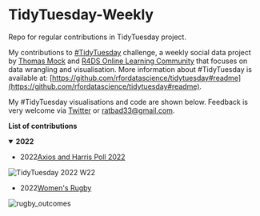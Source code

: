 # TidyTuesday-Weekly
Repo for regular contributions in TidyTuesday project.

My contributions to [#TidyTuesday](https://github.com/rfordatascience/tidytuesday) challenge, a weekly social data project by [Thomas Mock](https://thomasmock.netlify.com/) and [R4DS Online Learning Community](https://twitter.com/r4dscommunity) that focuses on data wrangling and visualisation. More information about #TidyTuesday is available at: [https://github.com/rfordatascience/tidytuesday#readme](https://github.com/rfordatascience/tidytuesday#readme).

My #TidyTuesday visualisations and code are shown below. Feedback is very welcome via [Twitter](https://twitter.com/timurzolkin) or [ratbad33@gmail.com](mailto:ratbad3@gmail.com).

**List of contributions**
<details open>
  <summary><b>2022</b></summary>

  <!-- toc -->
* 2022[Axios and Harris Poll 2022]([[https://github.com/leeolney3/TidyTuesday/tree/main/2022/week_21](https://github.com/T-art-coder/TidyTuesday-Weekly/tree/main/TidyTuesday%20W21%202022](https://github.com/rfordatascience/tidytuesday/tree/master/data/2022/2022-05-31)))   
  
<!-- tocstop -->
</details>

  ![TidyTuesday 2022 W22](https://user-images.githubusercontent.com/58591530/171868790-207131d0-8719-4cbf-a32a-114f9d6d12a3.png)

  
  
<!-- toc -->
* 2022[Women's Rugby]([https://github.com/leeolney3/TidyTuesday/tree/main/2022/week_21](https://github.com/T-art-coder/TidyTuesday-Weekly/tree/main/TidyTuesday%20W21%202022))   
  
<!-- tocstop -->
</details>

![rugby_outcomes](https://user-images.githubusercontent.com/58591530/170667943-1c202323-a21c-4619-9282-9280b5874dad.png)
